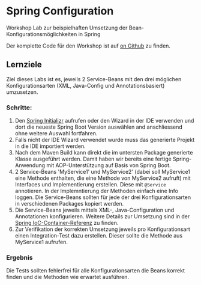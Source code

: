 # Spring Configuration
Workshop Lab zur beispielhaften Umsetzung der Bean-Konfigurationsmöglichkeiten in Spring

Der komplette Code für den Workshop ist auf [on Github](http://github.com/andifalk/spring-core-workshop/spring-java-configuration) zu finden.

## Lernziele
Ziel dieses Labs ist es, jeweils 2 Service-Beans mit den drei möglichen Konfigurationsarten (XML, Java-Config und Annotationsbasiert) umzusetzen.

### Schritte:
1. Den [Spring Initializr](http://start.spring.io) aufrufen oder den Wizard in der IDE verwenden und dort die neueste Spring Boot Version auswählen and anschliessend ohne weitere Auswahl fortfahren.
2. Falls nicht der IDE Wizard verwendet wurde muss das generierte Projekt in die IDE importiert werden.
3. Nach dem Maven Build kann direkt die im untersten Package generierte Klasse ausgeführt werden. Damit haben wir bereits eine fertige Spring-Anwendung mit AOP-Unterstützung auf Basis von Spring Boot.
4. 2 Service-Beans 'MyService1' und MyService2' (dabei soll MyService1 eine Methode enthalten, die eine Methode von MyService2 aufruft) mit Interfaces und Implementierung erstellen. Diese mit `@Service` annotieren. In der Implemntierung der Methoden einfach eine Info loggen. Die Service-Beans sollten für jede der drei Konfigurationsarten in verschiedenen Packages kopiert werden.
5. Die Service-Beans jeweils mittels XML-, Java-Configuration und Annotationen konfigurieren.
Weitere Details zur Umsetzung sind in der [Spring IoC-Container-Referenz](http://docs.spring.io/spring/docs/current/spring-framework-reference/htmlsingle/#beans) zu finden. 
6. Zur Verifikation der korrekten Umsetzung jeweils pro Konfigurationsart einen Integration-Test dazu erstellen. Dieser sollte die Methode aus MyService1 aufrufen.

### Ergebnis
Die Tests sollten fehlerfrei für alle Konfigurationsarten die Beans korrekt finden und die Methoden wie erwartet ausführen.
